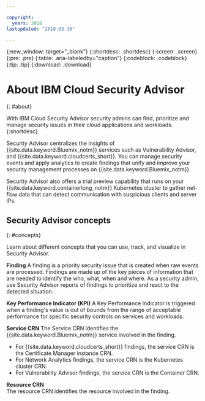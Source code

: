 ```yaml
---

copyright:
  years: 2018
lastupdated: "2018-03-16"

---
```


{:new_window: target="_blank"}
{:shortdesc: .shortdesc}
{:screen: .screen}
{:pre: .pre}
{:table: .aria-labeledby="caption"}
{:codeblock: .codeblock}
{:tip: .tip}
{:download: .download}

# About IBM Cloud Security Advisor
{: #about}

With IBM Cloud Security Advisor security admins can find, prioritize and manage security issues in their cloud applications and workloads.
{:shortdesc}

Security Advisor centralizes the insights of {{site.data.keyword.Bluemix_notm}} services such as Vulnerability Advisor, and {{site.data.keyword.cloudcerts_short}}. You can manage security events and apply analytics to create findings that unify and improve your security management processes on {{site.data.keyword.Bluemix_notm}}.

Security Advisor also offers a trial preview capability that runs on your {{site.data.keyword.containerlong_notm}} Kubernetes cluster to gather net-flow data that can detect communication with suspicious clients and server IPs.

## Security Advisor concepts
{: #concepts}

Learn about different concepts that you can use, track, and visualize in Security Advisor.

**Finding**
A finding is a priority security issue that is created when raw events are processed. Findings are made up of the key pieces of information that are needed to identify the who, what, when and where. As a security admin, use Security Advisor reports of findings to prioritize and react to the detected situation.

**Key Performance Indicator (KPI)**
A Key Performance Indicator is triggered when a finding's value is out of bounds from the range of acceptable performance for specific security controls on services and workloads.

**Service CRN**
The Service CRN identifies the {{site.data.keyword.Bluemix_notm}} service involved in the finding.

- For {{site.data.keyword.cloudcerts_short}} findings, the service CRN is the Certificate Manager instance CRN.
- For Network Analytics findings, the service CRN is the Kubernetes cluster CRN.
- For Vulnerability Advisor findings, the service CRN is the Container CRN.

**Resource CRN**  
The resource CRN identifies the resource involved in the finding.
